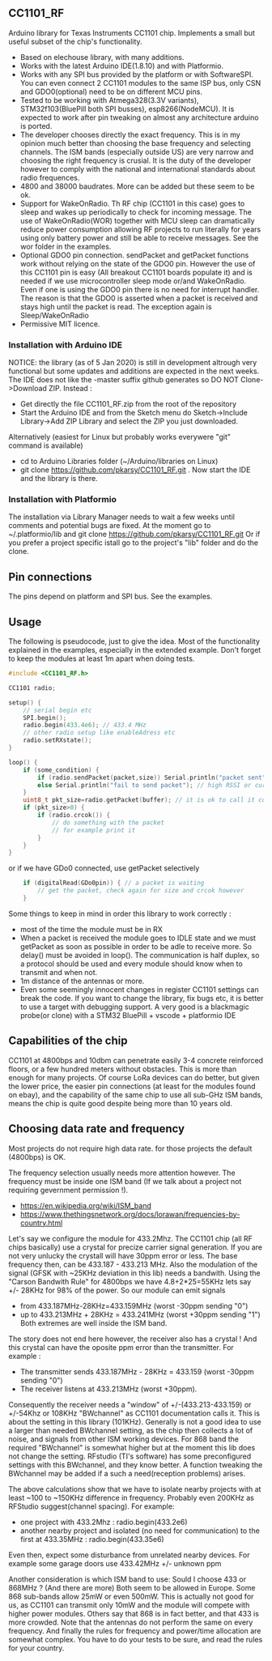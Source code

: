 ## CC1101_RF
Arduino library for Texas Instruments CC1101 chip. Implements a small but useful subset of the chip's functionality.
* Based on elechouse library, with many additions.
* Works with the latest Arduino IDE(1.8.10) and with Platformio.
* Works with any SPI bus provided by the platform or with SoftwareSPI. You can even connect 2 CC1101 modules to the same ISP bus, only CSN and GDO0(optional) need to be on different MCU pins.
* Tested to be working with Atmega328(3.3V variants), STM32f103(BluePill both SPI busses), esp8266(NodeMCU). It is expected to work after pin tweaking on almost any architecture arduino is ported.
* The developer chooses directly the exact frequency. This is in my opinion much better than choosing the base frequency and selecting channels. The ISM bands (especially outside US) are very narrow and choosing the right frequency is crusial. It is the duty of the developer however to comply with the national and international standards about radio frequences.
* 4800 and 38000 baudrates. More can be added but these seem to be ok.
* Support for WakeOnRadio. Th RF chip (CC1101 in this case) goes to sleep and wakes up periodically to check for incoming message. The use of WakeOnRadio(WOR) together with MCU sleep can dramatically reduce power consumption allowing RF projects to run literally for years using only battery power and still be able to receive messages. See the wor folder in the examples.
* Optional GDO0 pin connection. sendPacket and getPacket functions work without relying on the state of the GDO0 pin. However the use of this CC1101 pin is easy (All breakout CC1101 boards populate it) and is needed if we use microcontroller sleep mode or/and WakeOnRadio. Even if one is using the GDO0 pin there is no need for interrupt handler. The reason is that the GDO0 is asserted when a packet is received and stays high until the packet is read. The exception again is Sleep/WakeOnRadio
* Permissive MIT licence.

### Installation with Arduino IDE
NOTICE: the library (as of 5 Jan 2020) is still in development altrough very functional but some updates and additions are expected in the next weeks.
The IDE does not like the -master suffix github generates so DO NOT Clone->Download ZIP. Instead :
* Get directly the file CC1101_RF.zip from the root of the repository
* Start the Arduino IDE and from the Sketch menu do Sketch->Include Library->Add ZIP Library and select the ZIP you just downloaded.

Alternatively (easiest for Linux but probably works everywere "git" command is available)
* cd to Arduino Libraries folder (~/Arduino/libraries on Linux)
* git clone https://github.com/pkarsy/CC1101_RF.git . Now start the IDE and the library is there.

### Installation with Platformio
The installation via Library Manager needs to wait a few weeks until comments and potential bugs are fixed.
At the moment go to ~/.platformio/lib and
git clone https://github.com/pkarsy/CC1101_RF.git
Or if you prefer a project specific istall go to the project's "lib" folder and do the clone.

## Pin connections
The pins depend on platform and SPI bus. See the examples.

## Usage
The following is pseudocode, just to give the idea. Most of the functionality explained in the examples, especially in the extended example. Don't forget to keep the modules at least 1m apart when doing tests.

```cpp
#include <CC1101_RF.h>

CC1101 radio;

setup() {
    // serial begin etc
    SPI.begin();
    radio.begin(433.4e6); // 433.4 MHz
    // other radio setup like enableAdress etc
    radio.setRXstate();
}

loop() {
    if (some_condition) {
        if (radio.sendPacket(packet,size)) Serial.println("packet sent");
        else Serial.println("fail to send packet"); // high RSSI or currently receiving a packet
    }
    uint8_t pkt_size=radio.getPacket(buffer); // it is ok to call it continiously.
    if (pkt_size>0) {
        if (radio.crcok()) {
            // do something with the packet
            // for example print it
        }
    }
}
```
or if we have GDo0 connected, use getPacket selectively

```cpp
    if (digitalRead(GDo0pin)) { // a packet is waiting
        // get the packet, check again for size and crcok however
    }
```

Some things to keep in mind in order this library to work correctly :
* most of the time the module must be in RX
* When a packet is received the module goes to IDLE state and we must getPacket
as soon as possible in order to be adle to receive more. So delay() must be avoided
in loop(). The communication is half duplex, so a protocol should be used and every module should know when to transmit and when not.
* 1m distance of the antennas or more.
* Even some seemingly innocent changes in register CC1101 settings can break the code. If you want to change the library, fix bugs etc, it is better to use a target with debugging
support. A very good is a blackmagic probe(or clone) with a STM32 BluePill + vscode + platformio IDE

## Capabilities of the chip
CC1101 at 4800bps and 10dbm can penetrate easily 3-4 concrete reinforced floors, or a few hundred meters without obstacles. This is more than enough for many projects. Of course LoRa devices can do better, but given the lower price, the easier pin connections (at least for the modules found on ebay), and the capability of the same chip to use all sub-GHz ISM bands, means the chip is quite good despite being more than 10 years old.

## Choosing data rate and frequency
Most projects do not require high data rate. for those projects the default (4800bps) is OK.

The frequency selection usually needs more attention however. The frequency must be inside one ISM band (If we talk about a project not requiring gevernment permission !).

* https://en.wikipedia.org/wiki/ISM_band
* https://www.thethingsnetwork.org/docs/lorawan/frequencies-by-country.html

Let's say we configure the module for 433.2Mhz. The CC1101 chip (all RF chips basically) use a crystal for precize carrier signal generation. If you are not very unlucky the crystall will have 30ppm error or less. The base frequency then, can be 433.187 - 433.213 MHz. Also the modulation of the signal (GFSK with ~25KHz deviation in this lib) needs a bandwith. Using the "Carson Bandwith Rule" for 4800bps we have 4.8+2*25=55KHz lets say +/- 28KHz for 98% of the power. So our module can emit signals
* from 433.187MHz-28KHz=433.159MHz (worst -30ppm sending "0")
* up to 433.213MHz + 28KHz = 433.241MHz (worst +30ppm sending "1")
Both extremes are well inside the ISM band.

The story does not end here however, the receiver also has a crystal ! And this crystal can have the oposite ppm error than the transmitter. For example :

* The transmitter sends 433.187MHz - 28KHz = 433.159 (worst -30ppm sending "0")
* The receiver listens at 433.213MHz (worst +30ppm).

Consequently the receiver needs a "window" of +/-(433.213-433.159) or +/-54Khz or 108KHz "BWchannel" as CC1101 documentation calls it. This is about the setting in this library (101KHz). Generally is not a good idea to use a larger than needed BWchannel setting, as the chip then collects a lot of noise, and signals from other ISM working devices. For 868 band the required "BWchannel" is somewhat higher but at the moment this lib does not change the setting. RFstudio (TI's software) has some preconfigured settings with this BWchannel, and they know better. A function tweaking the BWchannel may be added if a such a need(reception problems) arises.

The above calculations show that we have to isolate nearby projects with at least ~100 to ~150KHz difference in frequency. Probably even 200KHz as RFStudio suggest(channel spacing). For example:
* one project with 433.2Mhz : radio.begin(433.2e6)
* another nearby project and isolated (no need for communication) to the first at 433.35MHz : radio.begin(433.35e6)

Even then, expect some disturbance from unrelated nearby devices. For example some garage doors use 433.42MHz +/- unknown ppm

Another consideration is which ISM band to use: Sould I choose 433 or 868MHz ? (And there are more) Both seem to be allowed in Europe. Some 868 sub-bands allow 25mW or even 500mW. This is actually not good for us, as CC1101 can transmit only 10mW and the module will compete with higher power modules. Others say that 868 is in fact better, and that 433 is more crowded. Note that the antennas do not perform the same on every frequency. And finally the rules for frequency and power/time allocation are somewhat complex. You have to do your tests to be sure, and read the rules for your country.
